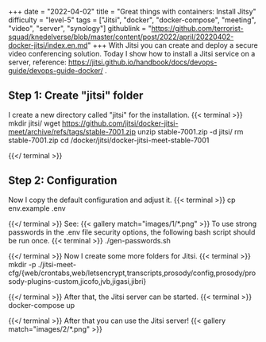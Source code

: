 +++
date = "2022-04-02"
title = "Great things with containers: Install Jitsy"
difficulty = "level-5"
tags = ["Jitsi", "docker", "docker-compose", "meeting", "video", "server", "synology"]
githublink = "https://github.com/terrorist-squad/knedelverse/blob/master/content/post/2022/april/20220402-docker-jitsi/index.en.md"
+++
With Jitsi you can create and deploy a secure video conferencing solution. Today I show how to install a Jitsi service on a server, reference: https://jitsi.github.io/handbook/docs/devops-guide/devops-guide-docker/ .
## Step 1: Create "jitsi" folder
I create a new directory called "jitsi" for the installation.
{{< terminal >}}
mkdir jitsi/
wget https://github.com/jitsi/docker-jitsi-meet/archive/refs/tags/stable-7001.zip
unzip  stable-7001.zip -d jitsi/
rm stable-7001.zip 
cd /docker/jitsi/docker-jitsi-meet-stable-7001

{{</ terminal >}}

## Step 2: Configuration
Now I copy the default configuration and adjust it.
{{< terminal >}}
cp env.example .env

{{</ terminal >}}
See:
{{< gallery match="images/1/*.png" >}}
To use strong passwords in the .env file security options, the following bash script should be run once.
{{< terminal >}}
./gen-passwords.sh

{{</ terminal >}}
Now I create some more folders for Jitsi.
{{< terminal >}}
mkdir -p ./jitsi-meet-cfg/{web/crontabs,web/letsencrypt,transcripts,prosody/config,prosody/prosody-plugins-custom,jicofo,jvb,jigasi,jibri}

{{</ terminal >}}
After that, the Jitsi server can be started.
{{< terminal >}}
docker-compose up

{{</ terminal >}}
After that you can use the Jitsi server!
{{< gallery match="images/2/*.png" >}}

